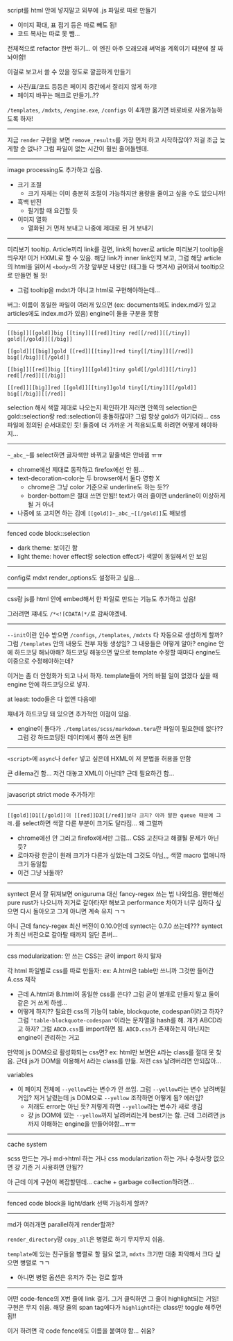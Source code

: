 script를 html 안에 넣지말고 외부에 .js 파일로 따로 만들기
- 이미지 확대, 표 접기 등은 따로 빼도 됨!
- 코드 복사는 따로 못 뺌...

전체적으로 refactor 한번 하기... 이 엔진 아주 오래오래 써먹을 계획이기 때문에 잘 짜놔야함!

이걸로 보고서 쓸 수 있을 정도로 깔끔하게 만들기
- 사진/표/코드 등등은 페이지 중간에서 잘리지 않게 하기!
- 페이지 바꾸는 매크로 만들기..??

`/templates`, `/mdxts`, `/engine.exe`, `/configs` 이 4개만 옮기면 바로바로 사용가능하도록 하자!

---

지금 `render` 구현을 보면 `remove_results`를 가장 먼저 하고 시작하잖아? 저걸 조금 늦게할 순 없나? 그럼 파일이 없는 시간이 훨씬 줄어들텐데.

---

image processing도 추가하고 싶음.

- 크기 조절
  - 크기 자체는 이미 충분히 조절이 가능하지만 용량을 줄이고 싶을 수도 있으니까!
- 흑백 반전
  - 필기할 때 요긴할 듯
- 이미지 열화
  - 열화된 거 먼저 보내고 나중에 제대로 된 거 보내기

---

미리보기 tooltip. Article끼리 link를 걸면, link의 hover로 article 미리보기 tooltip을 띄우자! 이거 HXML로 할 수 있음. 해당 link가 inner link인지 보고, 그럼 해당 article의 html을 읽어서 `<body>`의 가장 앞부분 내용만 (태그들 다 벗겨서) 긁어와서 tooltip으로 만들면 될 듯!
- 그럼 tooltip을 mdxt가 아니고 html로 구현해야하는데...

버그: 이름이 동일한 파일이 여러개 있으면 (ex: documents에도 index.md가 있고 articles에도 index.md가 있음) engine이 둘을 구분을 못함

---

```
[[big]][[gold]]big [[tiny]][[red]]tiny red[[/red]][[/tiny]] gold[[/gold]][[/big]]

[[gold]][[big]]gold [[red]][[tiny]]red tiny[[/tiny]][[/red]] big[[/big]][[/gold]]

[[big]][[red]]big [[tiny]][[gold]]tiny gold[[/gold]][[/tiny]] red[[/red]][[/big]]

[[red]][[big]]red [[gold]][[tiny]]gold tiny[[/tiny]][[/gold]] big[[/big]][[/red]]
```

selection 해서 색깔 제대로 나오는지 확인하기! 저러면 안쪽의 selection은 gold::selection랑 red::selection이 충돌하잖아? 그럼 항상 gold가 이기더라... css 파일에 정의된 순서대로인 듯! 둘중에 더 가까운 거 적용되도록 하려면 어떻게 해야하지...

---

`~_abc_~`를 select하면 글자색만 바뀌고 밑줄색은 안바뀜 ㅠㅠ
- chrome에선 제대로 동작하고 firefox에선 안 됨...
- text-decoration-color는 두 browser에서 둘다 영향 X
  - chrome은 그냥 color 기준으로 underline도 하는 듯??
  - border-bottom은 절대 쓰면 안됨!! text가 여러 줄이면 underline이 이상하게 될 거 아녀
- 나중에 또 고치면 하는 김에 `[[gold]]~_abc_~[[/gold]]`도 해보셈

---

fenced code block::selection

- dark theme: 보이긴 함
- light theme: hover effect랑 selection effect가 색깔이 동일해서 안 보임

---

config로 mdxt render_options도 설정하고 싶음...

---

css랑 js를 html 안에 embed해서 한 파일로 만드는 기능도 추가하고 싶음!

그러려면 쟤네도 `/*<![CDATA[*/`로 감싸야겠네.

---

`--init`이란 인수 받으면 `/configs`, `/templates`, `/mdxts` 다 자동으로 생성하게 할까? 그럼 `/templates` 안의 내용도 전부 자동 생성임? 그 내용들은 어떻게 알아? engine 안에 하드코딩 해놔야해? 하드코딩 해놓으면 앞으로 template 수정할 때마다 engine도 이중으로 수정해야하는데?

이거는 좀 더 안정화가 되고 나서 하자. template들이 거의 바뀔 일이 없겠다 싶을 때 engine 안에 하드코딩으로 넣자.

at least: todo들은 다 없앤 다음에!

쟤네가 하드코딩 돼 있으면 추가적인 이점이 있음.
- engine이 돌다가 `./templates/scss/markdown.tera`란 파일이 필요한데 없다?? 그럼 걍 하드코딩된 데이터에서 뽑아 쓰면 됨!!

---

`<script>`에 `async`나 `defer` 넣고 싶은데 HXML이 저 문법을 허용을 안함

큰 dilema긴 함... 저건 대놓고 XML이 아닌데? 근데 필요하긴 함...

---

javascript strict mode 추가하기!

---

`[[gold]]D1[[/gold]]이 [[red]]D3[[/red]]보다 크지? 아까 말한 queue 때문에 그래.`를 select하면 색깔 다른 부분이 크기도 달라짐... 왜 그럴까
- chrome에선 안 그러고 firefox에서만 그럼... CSS 고친다고 해결될 문제가 아닌 듯?
- 로마자랑 한글이 원래 크기가 다른가 싶었는데 그것도 아님,,, 색깔 macro 없애니까 크기 동일함
- 이건 그냥 놔둘까?

---

syntect 문서 잘 뒤져보면 oniguruma 대신 fancy-regex 쓰는 법 나와있음. 웬만해선 pure rust가 나으니까 저거로 갈아타자! 해보고 performance 차이가 너무 심하다 싶으면 다시 돌아오고 그게 아니면 계속 유지 ㄱㄱ

아니 근데 fancy-regex 최신 버전이 0.10.0인데 syntect는 0.7.0 쓰는데??? syntect가 최신 버전으로 갈아탈 때까지 일단 존버...

---

css modularization: 안 쓰는 CSS는 굳이 import 하지 말자

각 html 파일별로 css를 따로 만들자: ex: A.html은 table만 쓰니까 그것만 들어간 A.css 제작
- 근데 A.html과 B.html이 동일한 css를 쓴다? 그럼 굳이 별개로 만들지 말고 둘이 같은 거 쓰게 하셈...
- 어떻게 하지?? 필요한 css의 기능이 table, blockquote, codespan이라고 하자? 그럼 `'table-blockquote-codespan'`이라는 문자열을 hash를 해. 걔가 ABCD라고 하자? 그럼 `ABCD.css`를 import하면 됨. `ABCD.css`가 존재하는지 아닌지는 engine이 관리하는 거고

만약에 js DOM으로 활성화되는 css면? ex: html만 보면은 `A`라는 class를 절대 못 찾음. 근데 js가 DOM을 이용해서 `A`라는 class를 만듦. 저런 css 날려버리면 안되잖아...

variables
- 이 페이지 전체에 `--yellow`라는 변수가 안 쓰임. 그럼 `--yellow`라는 변수 날려버릴 거임? 저거 날렸는데 js DOM으로 `--yellow` 조작하면 어떻게 됨? 에러임?
  - 저래도 error는 아닌 듯? 저렇게 하면 `--yellow`라는 변수가 새로 생김
  - 걍 js DOM에 있는 `--yellow`까지 날려버리는게 best기는 함. 근데 그러려면 js까지 이해하는 engine을 만들어야함...ㅠㅠ

---

cache system

scss 만드는 거나 md->html 하는 거나 css modularization 하는 거나 수정사항 없으면 걍 기존 거 사용하면 안됨??

아 근데 이게 구현이 복잡할텐데... cache + garbage collection하려면...

---

fenced code block을 light/dark 선택 가능하게 할까?

---

md가 여러개면 parallel하게 render할까?

`render_directory`랑 `copy_all`은 병렬로 하기 무지무지 쉬움.

`template`에 있는 친구들을 병렬로 할 필요 없고, `mdxts` 크기만 대충 파악해서 크다 싶으면 병렬로 ㄱㄱ
- 아니면 병렬 옵션은 유저가 주는 걸로 할까

---

어떤 code-fence의 X번 줄에 link 걸기. 그거 클릭하면 그 줄이 highlight되는 거임! 구현은 무지 쉬움. 해당 줄의 span tag에다가 `highlight`라는 class만 toggle 해주면 됨!!

이거 하려면 각 code fence에도 이름을 붙여야 함... 쉬움?
